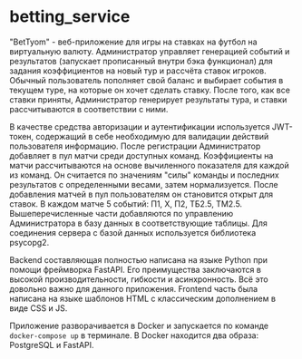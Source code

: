 # betting_service

"BetTyom" - веб-приложение для игры на ставках на футбол на виртуальную валюту. Администратор управляет генерацией событий и результатов (запускает прописанный внутри бэка функционал) для задания коэффициентов на новый тур и рассчёта ставок игроков. Обычный пользователь пополняет свой баланс и выбирает события в текущем туре, на которые он хочет сделать ставку. После того, как все ставки приняты, Администратор генерирует результаты тура, и ставки рассчитываются в соответствии с ними. 

В качестве средства авторизации и аутентификации используется JWT-токен, содержащий в себе необходимую для валидации действий пользователя информацию. После регистрации Администратор добавляет в пул матчи среди доступных команд. Коэффициенты на матчи рассчитываются на основе вычиленного показателя для каждой из команд. Он считается по значениям "силы" команды и последних результатов с определенными весами, затем нормализуется. После добавления матчей в пул пользователям он становится открыт для ставок. В каждом матче 5 событий: П1, Х, П2, ТБ2.5, ТМ2.5. Вышеперечисленные части добавляются по управлению Администратора в базу данных в соответствующие таблицы. Для соединения сервера с базой данных используется библиотека psycopg2. 

Backend составляющая полностью написана на языке Python при помощи фреймворка FastAPI. Его преимущества заключаются в высокой производительности, гибкости и асинхронность. Всё это довольно важно для данного приложения. Frontend часть была написана на языке шаблонов HTML с классическим дополнением в виде CSS и JS. 

Приложение разворачивается в Docker и запускается по команде `docker-compose up` в терминале. В Docker находится два образа: PostgreSQL и FastAPI.